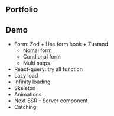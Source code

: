 ## Portfolio

## Demo

- Form: Zod + Use form hook + Zustand
  - Nomal form
  - Condional form
  - Multi steps
- React-query: try all function
- Lazy load
- Infinity loading
- Skeleton
- Animations
- Next SSR - Server component
- Catching
